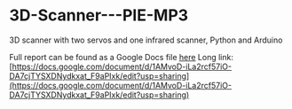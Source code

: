 # 3D-Scanner---PIE-MP3
3D scanner with two servos and one infrared scanner, Python and Arduino

Full report can be found as a Google Docs file [here](https://docs.google.com/document/d/1AMvoD-iLa2rcf57iO-DA7cjTYSXDNydkxat_F9aPIxk/edit?usp=sharing)
Long link: [https://docs.google.com/document/d/1AMvoD-iLa2rcf57iO-DA7cjTYSXDNydkxat_F9aPIxk/edit?usp=sharing](https://docs.google.com/document/d/1AMvoD-iLa2rcf57iO-DA7cjTYSXDNydkxat_F9aPIxk/edit?usp=sharing)
